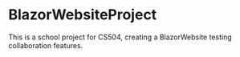 # BlazorWebsiteProject
This is a school project for CS504, creating a BlazorWebsite testing collaboration features. 
